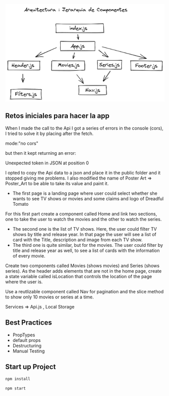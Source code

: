 ![](src/assets/componentes.png)

## Retos iniciales para hacer la app

When I made the call to the Api I got a series of errors in the console (cors), I tried to solve it by placing after the fetch.

mode:"no cors"

but then it kept returning an error:

Unexpected token in JSON at position 0

I opted to copy the Api data to a json and place it in the public folder and it stopped giving me problems. I also modified the name of Poster Art => Poster_Art to be able to take its value and paint it.

* The first page is a landing page where user could select whether she wants to see TV shows or movies and some claims and logo of Dreadful Tomato

For this first part create a component called Home and link two sections, one to take the user to watch the movies and the other to watch the series.

* The second one is the list of TV shows. Here, the user could filter TV shows by title and
 release year. In that page the user will see a list of card with the Title, description
 and image from each TV show. 
* The third one is quite similar, but for the movies. The user could filter by title and
 release year as well, to see a list of cards with the information of every movie.

Create two components called Movies (shows movies) and Series (shows series).
As the header adds elements that are not in the home page, create a state variable called isLocation that controls the location of the page where the user is.

Use a reutlizable component called Nav for pagination and the slice method to show only 10 movies or series at a time.

Services => Api.js , Local Storage

## Best Practices
- PropTypes
- default props
- Destructuring
- Manual Testing

## Start up Project

``` 
npm install 
```

```
npm start
